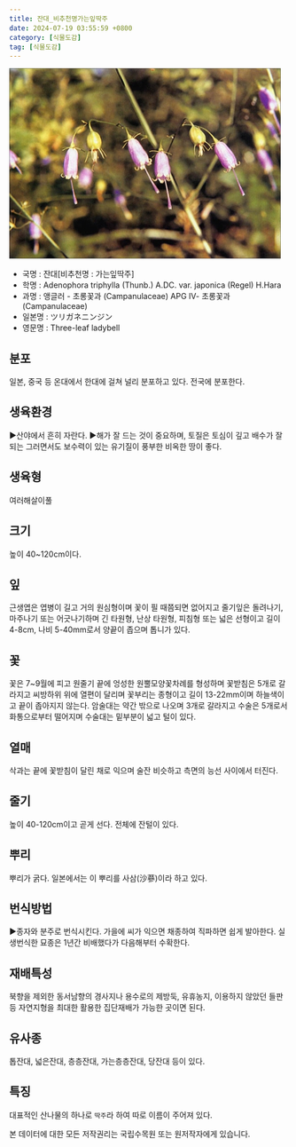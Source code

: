 ```yaml
---
title: 잔대_비추천명가는잎딱주
date: 2024-07-19 03:55:59 +0800
category: [식물도감]
tag: [식물도감]
---
```




![잔대[비추천명 : 가는잎딱주]](/assets/img/fileUpload/plants/basic/Campanulaceae/Adenophora/10807/1_th2.JPG)
- 국명 : 잔대[비추천명 : 가는잎딱주]
- 학명 : Adenophora triphylla (Thunb.) A.DC. var. japonica (Regel) H.Hara
- 과명 : 앵글러 - 초롱꽃과 (Campanulaceae) APG Ⅳ- 초롱꽃과 (Campanulaceae)
- 일본명 : ツリガネニンジン
- 영문명 : Three-leaf ladybell


## 분포
일본, 중국 등 온대에서 한대에 걸쳐 널리 분포하고 있다.
전국에 분포한다.
## 생육환경
▶산야에서 흔히 자란다. 
▶해가 잘 드는 것이 중요하며, 토질은 토심이 깊고 배수가 잘 되는 그러면서도 보수력이 있는 유기질이 풍부한 비옥한 땅이 좋다.
## 생육형
여러해살이풀 
## 크기
높이 40~120cm이다.
## 잎
근생엽은 엽병이 길고 거의 원심형이며 꽃이 필 때쯤되면 없어지고 줄기잎은 돌려나기, 마주나기 또는 어긋나기하며 긴 타원형, 난상 타원형, 피침형 또는 넓은 선형이고 길이 4-8cm, 나비 5-40mm로서 양끝이 좁으며 톱니가 있다.
## 꽃
꽃은 7~9월에 피고 원줄기 끝에 엉성한 원뿔모양꽃차례를 형성하며 꽃받침은 5개로 갈라지고 씨방하위 위에 열편이 달리며 꽃부리는 종형이고 길이 13-22mm이며 하늘색이고 끝이 좁아지지 않는다. 암술대는 약간 밖으로 나오며 3개로 갈라지고 수술은 5개로서 화통으로부터 떨어지며 수술대는 밑부분이 넓고 털이 있다.
## 열매
삭과는 끝에 꽃받침이 달린 채로 익으며 술잔 비슷하고 측면의 능선 사이에서 터진다.
## 줄기
높이 40-120cm이고 곧게 선다. 전체에 잔털이 있다.
## 뿌리
뿌리가 굵다. 일본에서는 이 뿌리를 사삼(沙蔘)이라 하고 있다.
## 번식방법
▶종자와 분주로 번식시킨다. 가을에 씨가 익으면 채종하여 직파하면 쉽게 발아한다. 실생번식한 묘종은 1년간 비배했다가 다음해부터 수확한다.
## 재배특성
북향을 제외한 동서남향의 경사지나 용수로의 제방둑, 유휴농지, 이용하지 않았던 들판 등 자연지형을 최대한 활용한 집단재배가 가능한 곳이면 된다.
## 유사종
톱잔대, 넓은잔대, 층층잔대, 가는층층잔대, 당잔대 등이 있다.
## 특징
대표적인 산나물의 하나로 `딱주`라 하여 따로 이름이 주어져 있다.






본 데이터에 대한 모든 저작권리는 국립수목원 또는 원저작자에게 있습니다.
